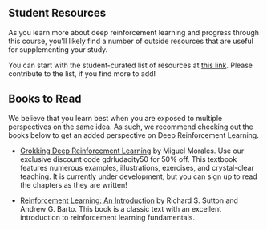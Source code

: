 ## Student Resources
As you learn more about deep reinforcement learning and progress through this course, you'll likely find a number of outside resources that are useful for supplementing your study.

You can start with the student-curated list of resources at [this link](http://bit.ly/drlndlinks). Please contribute to the list, if you find more to add!

## Books to Read
We believe that you learn best when you are exposed to multiple perspectives on the same idea. As such, we recommend checking out the books below to get an added perspective on Deep Reinforcement Learning.

* [Grokking Deep Reinforcement Learning](https://www.manning.com/books/grokking-deep-reinforcement-learning) by Miguel Morales. Use our exclusive discount code gdrludacity50 for 50% off. This textbook features numerous examples, illustrations, exercises, and crystal-clear teaching. It is currently under development, but you can sign up to read the chapters as they are written!

* [Reinforcement Learning: An Introduction](http://go.udacity.com/rl-textbook) by Richard S. Sutton and Andrew G. Barto. This book is a classic text with an excellent introduction to reinforcement learning fundamentals.